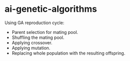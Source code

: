 # ai-genetic-algorithms

Using GA reproduction cycle:
- Parent selection for mating pool.
- Shuffling the mating pool.
- Applying crossover.
- Applying mutation.
- Replacing whole population with the resulting offspring.
